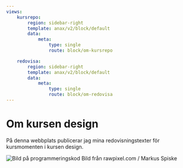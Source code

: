 ```yaml
---
views:
    kursrepo:
        region: sidebar-right
        template: anax/v2/block/default
        data:
            meta: 
                type: single
                route: block/om-kursrepo

    redovisa:
        region: sidebar-right
        template: anax/v2/block/default
        data:
            meta: 
                type: single
                route: block/om-redovisa
---
```

Om kursen design
=========================
På denna webbplats publicerar jag mina redovisningstexter för kursmomenten 
i kursen design. 

<img src="img/image-from-rawpixel-id-593171-jpeg.jpg" 
        id = "programming_code"
        alt="Bild på programmeringskod">
Bild från rawpixel.com / Markus Spiske
